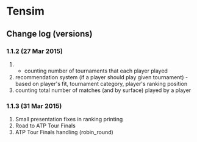# Tensim

## Change log (versions)  
### 1.1.2 (27 Mar 2015)
1. - counting number of tournaments that each player played
2. recommendation system (if a player should play given tournament)
        - based on player's fit, tournament category, player's ranking position
3. counting total number of matches (and by surface) played by a player

### 1.1.3 (31 Mar 2015)
1.  Small presentation fixes in ranking printing
2.  Road to ATP Tour Finals
3.  ATP Tour Finals handling (robin_round)
